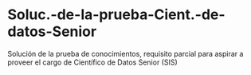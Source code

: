 # Soluc.-de-la-prueba-Cient.-de-datos-Senior
Solución de la prueba de conocimientos, requisito parcial para aspirar a proveer el cargo de Científico de Datos Senior (SIS)
